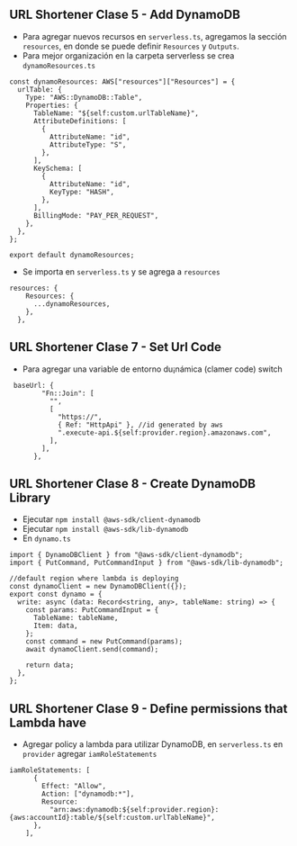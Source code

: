 ## URL Shortener Clase 5 - Add DynamoDB

- Para agregar nuevos recursos en `serverless.ts`, agregamos la sección `resources`, en donde se puede definir `Resources` y `Outputs`.
- Para mejor organización en la carpeta serverless se crea `dynamoResources.ts`

```
const dynamoResources: AWS["resources"]["Resources"] = {
  urlTable: {
    Type: "AWS::DynamoDB::Table",
    Properties: {
      TableName: "${self:custom.urlTableName}",
      AttributeDefinitions: [
        {
          AttributeName: "id",
          AttributeType: "S",
        },
      ],
      KeySchema: [
        {
          AttributeName: "id",
          KeyType: "HASH",
        },
      ],
      BillingMode: "PAY_PER_REQUEST",
    },
  },
};

export default dynamoResources;
```

- Se importa en `serverless.ts` y se agrega a `resources`

```
resources: {
    Resources: {
      ...dynamoResources,
    },
  },
```

## URL Shortener Clase 7 - Set Url Code

- Para agregar una variable de entorno du¡námica (clamer code) switch

```
 baseUrl: {
        "Fn::Join": [
          "",
          [
            "https://",
            { Ref: "HttpApi" }, //id generated by aws
            ".execute-api.${self:provider.region}.amazonaws.com",
          ],
        ],
      },
```

## URL Shortener Clase 8 - Create DynamoDB Library
- Ejecutar `npm install @aws-sdk/client-dynamodb`
- Ejecutar `npm install @aws-sdk/lib-dynamodb`
- En `dynamo.ts`
```
import { DynamoDBClient } from "@aws-sdk/client-dynamodb";
import { PutCommand, PutCommandInput } from "@aws-sdk/lib-dynamodb";

//default region where lambda is deploying
const dynamoClient = new DynamoDBClient({});
export const dynamo = {
  write: async (data: Record<string, any>, tableName: string) => {
    const params: PutCommandInput = {
      TableName: tableName,
      Item: data,
    };
    const command = new PutCommand(params);
    await dynamoClient.send(command);

    return data;
  },
};

```

## URL Shortener Clase 9 - Define permissions that Lambda have
- Agregar policy a lambda para utilizar DynamoDB, en `serverless.ts` en `provider` agregar `iamRoleStatements`
```
iamRoleStatements: [
      {
        Effect: "Allow",
        Action: ["dynamodb:*"],
        Resource:
          "arn:aws:dynamodb:${self:provider.region}:{aws:accountId}:table/${self:custom.urlTableName}",
      },
    ],
```
